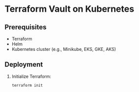 # Terraform Vault on Kubernetes

## Prerequisites
- Terraform
- Helm
- Kubernetes cluster (e.g., Minikube, EKS, GKE, AKS)

## Deployment
1. Initialize Terraform:
   ```sh
   terraform init
